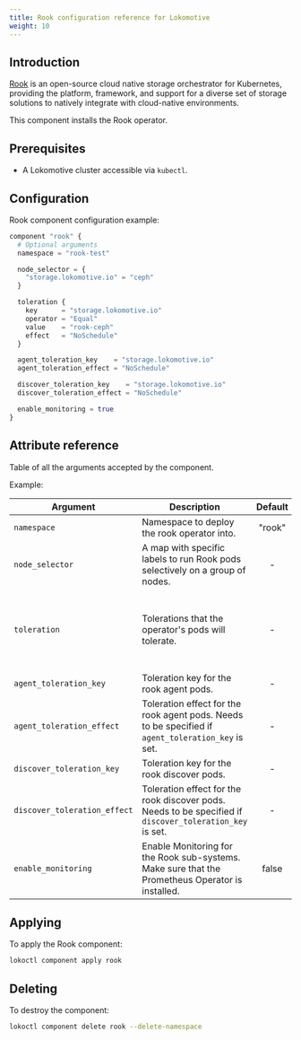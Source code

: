 ```yaml
---
title: Rook configuration reference for Lokomotive
weight: 10
---
```


## Introduction

[Rook](https://rook.io/docs/rook/v1.2/) is an open-source cloud native storage orchestrator for
Kubernetes, providing the platform, framework, and support for a diverse set of storage solutions to
natively integrate with cloud-native environments.

This component installs the Rook operator.

## Prerequisites

* A Lokomotive cluster accessible via `kubectl`.

## Configuration

Rook component configuration example:

```tf
component "rook" {
  # Optional arguments
  namespace = "rook-test"

  node_selector = {
    "storage.lokomotive.io" = "ceph"
  }

  toleration {
    key      = "storage.lokomotive.io"
    operator = "Equal"
    value    = "rook-ceph"
    effect   = "NoSchedule"
  }

  agent_toleration_key    = "storage.lokomotive.io"
  agent_toleration_effect = "NoSchedule"

  discover_toleration_key    = "storage.lokomotive.io"
  discover_toleration_effect = "NoSchedule"

  enable_monitoring = true
}
```

## Attribute reference

Table of all the arguments accepted by the component.

Example:

| Argument                     | Description                                                                                              | Default | Type                                                                                                           | Required |
|------------------------------|----------------------------------------------------------------------------------------------------------|:-------:|:---------------------------------------------------------------------------------------------------------------|:--------:|
| `namespace`                  | Namespace to deploy the rook operator into.                                                              | "rook"  | string                                                                                                         |  false   |
| `node_selector`              | A map with specific labels to run Rook pods selectively on a group of nodes.                             |    -    | map(string)                                                                                                    |  false   |
| `toleration`                 | Tolerations that the operator's pods will tolerate.                                                      |    -    | list(object({key = string, effect = string, operator = string, value = string, toleration_seconds = string })) |  false   |
| `agent_toleration_key`       | Toleration key for the rook agent pods.                                                                  |    -    | string                                                                                                         |  false   |
| `agent_toleration_effect`    | Toleration effect for the rook agent pods. Needs to be specified if `agent_toleration_key` is set.       |    -    | string                                                                                                         |  false   |
| `discover_toleration_key`    | Toleration key for the rook discover pods.                                                               |    -    | string                                                                                                         |  false   |
| `discover_toleration_effect` | Toleration effect for the rook discover pods. Needs to be specified if `discover_toleration_key` is set. |    -    | string                                                                                                         |  false   |
| `enable_monitoring`          | Enable Monitoring for the Rook sub-systems. Make sure that the Prometheus Operator is installed.         |  false  | bool                                                                                                           |  false   |


## Applying

To apply the Rook component:

```bash
lokoctl component apply rook
```
## Deleting

To destroy the component:

```bash
lokoctl component delete rook --delete-namespace
```
